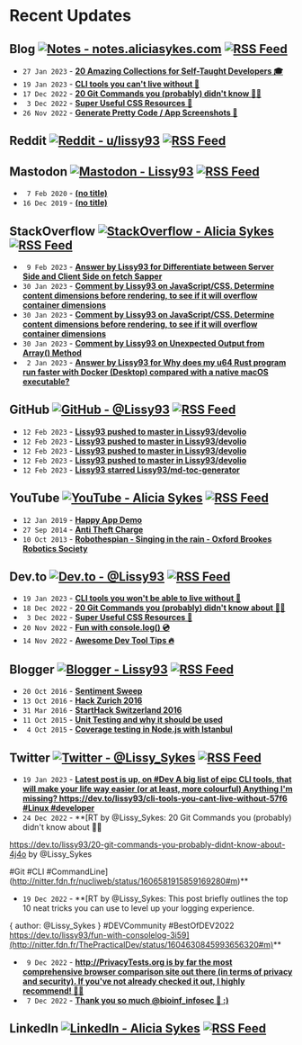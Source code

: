 # Recent Updates

## Blog [![Notes - notes.aliciasykes.com](https://img.shields.io/badge/-Notes-262654?style=flat&logo=micro.blog&logoColor=white)](https://notes.aliciasykes.com "Personal Blog - notes.aliciasykes.com") [![RSS Feed](https://img.shields.io/badge/-RSS-FFF?style=flat&logo=rss&logoColor=FFA500)](https://raw.githubusercontent.com/Lissy93/feeds/main/blog.atom)
<!-- blog-feed start -->
- `27 Jan 2023` - **[20 Amazing Collections for Self-Taught Developers 🎓](https://notes.aliciasykes.com/42310/20-amazing-collections-for-self-taught-developers)**
- `19 Jan 2023` - **[CLI tools you can't live without 🔧](https://notes.aliciasykes.com/41983/cli-tools-you-can-t-live-without)**
- `17 Dec 2022` - **[20 Git Commands you (probably) didn't know 🧙‍♂️](https://notes.aliciasykes.com/41171/20-git-commands-you-probably-didn-t-know)**
- ` 3 Dec 2022` - **[Super Useful CSS Resources 🌈](https://notes.aliciasykes.com/40638/super-useful-css-resources)**
- `26 Nov 2022` - **[Generate Pretty Code / App Screenshots 📸](https://notes.aliciasykes.com/40473/generate-pretty-code-app-screenshots)**
<!-- blog-feed end -->

## Reddit [![Reddit - u/lissy93](https://img.shields.io/badge/-Lissy93-ff4500?style=flat&logo=reddit&logoColor=white)](https://www.reddit.com/user/lissy93 "Reddit - u/lissy93") [![RSS Feed](https://img.shields.io/badge/-RSS-FFF?style=flat&logo=rss&logoColor=FFA500)](https://raw.githubusercontent.com/Lissy93/feeds/main/reddit.atom)
<!-- reddit-feed start -->
<!-- reddit-feed end -->

## Mastodon [![Mastodon - Lissy93](https://img.shields.io/badge/-Alicia_Sykes-6364FF?style=flat&logo=mastodon&logoColor=white)](https://mastodon.social/@lissy93 "Mastodon - Lissy93") [![RSS Feed](https://img.shields.io/badge/-RSS-FFF?style=flat&logo=rss&logoColor=FFA500)](https://raw.githubusercontent.com/Lissy93/feeds/main/mastodon.atom)
<!-- mastodon-feed start -->
- ` 7 Feb 2020` - **[(no title)](https://mastodon.social/@lissy93/103618193624255774)**
- `16 Dec 2019` - **[(no title)](https://mastodon.social/@lissy93/103317934703028255)**
<!-- mastodon-feed end -->

## StackOverflow [![StackOverflow - Alicia Sykes](https://img.shields.io/badge/-Alicia-f48225?style=flat&logo=Stackoverflow&logoColor=white)](https://stackoverflow.com/users/979052/alicia "StackOverflow - Alicia Sykes") [![RSS Feed](https://img.shields.io/badge/-RSS-FFF?style=flat&logo=rss&logoColor=FFA500)](https://raw.githubusercontent.com/Lissy93/feeds/main/stackoverflow.atom)
<!-- stackoverflow-feed start -->
- ` 9 Feb 2023` - **[Answer by Lissy93 for Differentiate between Server Side and Client Side on fetch Sapper](https://stackoverflow.com/questions/64780498/differentiate-between-server-side-and-client-side-on-fetch-sapper/75402379#75402379)**
- `30 Jan 2023` - **[Comment by Lissy93 on JavaScript/CSS. Determine content dimensions before rendering, to see if it will overflow container dimensions](https://stackoverflow.com/questions/75285948/javascript-css-determine-content-dimensions-before-rendering-to-see-if-it-will)**
- `30 Jan 2023` - **[Comment by Lissy93 on JavaScript/CSS. Determine content dimensions before rendering, to see if it will overflow container dimensions](https://stackoverflow.com/questions/75285948/javascript-css-determine-content-dimensions-before-rendering-to-see-if-it-will)**
- `30 Jan 2023` - **[Comment by Lissy93 on Unexpected Output from Array() Method](https://stackoverflow.com/questions/75286188/unexpected-output-from-array-method)**
- ` 2 Jan 2023` - **[Answer by Lissy93 for Why does my u64 Rust program run faster with Docker (Desktop) compared with a native macOS executable?](https://stackoverflow.com/questions/66432062/why-does-my-u64-rust-program-run-faster-with-docker-desktop-compared-with-a-na/74987359#74987359)**
<!-- stackoverflow-feed end -->

## GitHub [![GitHub - @Lissy93](https://img.shields.io/badge/-Lissy93-3a3a3a?style=flat&logo=GitHub&logoColor=white)](https://github.com/Lissy93 "GitHub - @Lissy93") [![RSS Feed](https://img.shields.io/badge/-RSS-FFF?style=flat&logo=rss&logoColor=FFA500)](https://raw.githubusercontent.com/Lissy93/feeds/main/github.atom)
<!-- github-feed start -->
- `12 Feb 2023` - **[Lissy93 pushed to master in Lissy93/devolio](https://github.com/Lissy93/devolio/compare/d0b0f8b171...794fc9c2d9)**
- `12 Feb 2023` - **[Lissy93 pushed to master in Lissy93/devolio](https://github.com/Lissy93/devolio/compare/ddd9d934c2...d0b0f8b171)**
- `12 Feb 2023` - **[Lissy93 pushed to master in Lissy93/devolio](https://github.com/Lissy93/devolio/compare/9f0ebabd03...ddd9d934c2)**
- `12 Feb 2023` - **[Lissy93 pushed to master in Lissy93/devolio](https://github.com/Lissy93/devolio/compare/666c7e6b77...9f0ebabd03)**
- `12 Feb 2023` - **[Lissy93 starred Lissy93/md-toc-generator](https://github.com/Lissy93/md-toc-generator)**
<!-- github-feed end -->

## YouTube [![YouTube - Alicia Sykes](https://img.shields.io/badge/-Alicia_Sykes-FF0000?style=flat&logo=youtube&logoColor=white)](https://youtube.com/@AliciaSykes "YouTube - Alicia Sykes") [![RSS Feed](https://img.shields.io/badge/-RSS-FFF?style=flat&logo=rss&logoColor=FFA500)](https://raw.githubusercontent.com/Lissy93/feeds/main/youtube.atom)
<!-- youtube-feed start -->
- `12 Jan 2019` - **[Happy App Demo](https://www.youtube.com/watch?v=c-k9rYxTwxI)**
- `27 Sep 2014` - **[Anti Theft Charge](https://www.youtube.com/watch?v=NcJKDmoKlXQ)**
- `10 Oct 2013` - **[Robothespian - Singing in the rain - Oxford Brookes Robotics Society](https://www.youtube.com/watch?v=mnXzTzuF5Kw)**
<!-- youtube-feed end -->

## Dev.to [![Dev.to - @Lissy93](https://img.shields.io/badge/-Lissy93-a75fff?style=flat&logo=Dev.to&logoColor=white)](https://dev.to/lissy93 "Dev.to - @Lissy93") [![RSS Feed](https://img.shields.io/badge/-RSS-FFF?style=flat&logo=rss&logoColor=FFA500)](https://raw.githubusercontent.com/Lissy93/feeds/main/dev-to.atom)
<!-- dev-to-feed start -->
- `19 Jan 2023` - **[CLI tools you won't be able to live without 🔧](https://dev.to/lissy93/cli-tools-you-cant-live-without-57f6)**
- `18 Dec 2022` - **[20 Git Commands you (probably) didn't know about 🧙‍♂️](https://dev.to/lissy93/20-git-commands-you-probably-didnt-know-about-4j4o)**
- ` 3 Dec 2022` - **[Super Useful CSS Resources 🌈](https://dev.to/lissy93/super-useful-css-resources-1ba3)**
- `20 Nov 2022` - **[Fun with console.log() 💿](https://dev.to/lissy93/fun-with-consolelog-3i59)**
- `14 Nov 2022` - **[Awesome Dev Tool Tips 🔥](https://dev.to/lissy93/awesome-dev-tool-tips-32oo)**
<!-- dev-to-feed end -->

## Blogger [![Blogger - Lissy93](https://img.shields.io/badge/-Lissy93-FF5722?style=flat&logo=blogger&logoColor=white)](https://lissy93.blogspot.com/ "Blogger - Lissy93") [![RSS Feed](https://img.shields.io/badge/-RSS-FFF?style=flat&logo=rss&logoColor=FFA500)](https://raw.githubusercontent.com/Lissy93/feeds/main/blogger.atom)
<!-- blogger-feed start -->
- `20 Oct 2016` - **[Sentiment Sweep](https://lissy93.blogspot.com/2016/10/sentiment-sweep.html)**
- `13 Oct 2016` - **[Hack Zurich 2016](https://lissy93.blogspot.com/2016/10/hack-zurich-2016.html)**
- `31 Mar 2016` - **[StartHack Switzerland 2016](https://lissy93.blogspot.com/2016/03/starthack-switzerland-2016.html)**
- `11 Oct 2015` - **[Unit Testing and why it should be used](https://lissy93.blogspot.com/2015/10/unit-testing-and-why-it-should-be-used.html)**
- ` 4 Oct 2015` - **[Coverage testing in Node.js with Istanbul](https://lissy93.blogspot.com/2015/10/coverage-testing-in-nodejs-with-istanbul.html)**
<!-- blogger-feed end -->

## Twitter [![Twitter - @Lissy_Sykes](https://img.shields.io/badge/-@Lissy_Sykes-00acee?style=flat&logo=Twitter&logoColor=white)](https://twitter.com/Lissy_Sykes "Twitter - @Lissy_Sykes") [![RSS Feed](https://img.shields.io/badge/-RSS-FFF?style=flat&logo=rss&logoColor=FFA500)](https://raw.githubusercontent.com/Lissy93/feeds/main/twitter.atom)
<!-- twitter-feed start -->
- `19 Jan 2023` - **[Latest post is up, on #Dev 
A big list of eipc CLI tools, that will make your life way easier (or at least, more colourful)
Anything I'm missing?
https://dev.to/lissy93/cli-tools-you-cant-live-without-57f6 #Linux #developer](http://nitter.fdn.fr/Lissy_Sykes/status/1616104945362833408#m)**
- `24 Dec 2022` - **[RT by @Lissy_Sykes: 20 Git Commands you (probably) didn't know about 🧙‍♂️

https://dev.to/lissy93/20-git-commands-you-probably-didnt-know-about-4j4o by @Lissy_Sykes 

#Git #CLI #CommandLine](http://nitter.fdn.fr/nucliweb/status/1606581915859169280#m)**
- `19 Dec 2022` - **[RT by @Lissy_Sykes: This post briefly outlines the top 10 neat tricks you can use to level up your logging experience.

{ author: @Lissy_Sykes } #DEVCommunity #BestOfDEV2022 
https://dev.to/lissy93/fun-with-consolelog-3i59](http://nitter.fdn.fr/ThePracticalDev/status/1604630845993656320#m)**
- ` 9 Dec 2022` - **[http://PrivacyTests.org is by far the most comprehensive browser comparison site out there (in terms of privacy and security). If you've not already checked it out, I highly  recommend! 🔐✨](http://nitter.fdn.fr/Lissy_Sykes/status/1601301921750401025#m)**
- ` 7 Dec 2022` - **[Thank you so much @bioinf_infosec 💖 :)](http://nitter.fdn.fr/Lissy_Sykes/status/1600476196415803392#m)**
<!-- twitter-feed end -->


## LinkedIn [![LinkedIn - Alicia Sykes](https://img.shields.io/badge/-Alicia_Sykes-0072b1?style=flat&logo=Linkedin&logoColor=white)](https://www.linkedin.com/in/aliciasykes "LinkedIn - Alicia Sykes") [![RSS Feed](https://img.shields.io/badge/-RSS-FFF?style=flat&logo=rss&logoColor=FFA500)](https://raw.githubusercontent.com/Lissy93/feeds/main/linkedin.atom)



